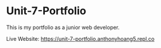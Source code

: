 # Unit-7-Portfolio

This is my portfolio as a junior web developer.

Live Website: https://unit-7-portfolio.anthonyhoang5.repl.co
